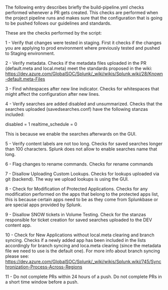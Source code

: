 The following entry describes briefly the build-pipeline.yml checks performed whenever a PR gets created. This checks are performed when the project pipeline runs and makes sure that the configuration that is going to be pushed follows our guidelines and standards.

These are the checks performed by the script:

1 - Verify that changes were tested in staging.
First it checks if the changes you are applying to prod environment where previously tested and pushed to Staging environment.

2 - Verify metadata.
Checks if the metadata files uploaded in the PR (default.meta and local.meta) meet the standards proposed in the wiki:
https://dev.azure.com/GlobalSOC/Splunk/_wiki/wikis/Splunk.wiki/28/Known-default.meta-Files

3 - Find whitespaces after new line indicator.
Checks for whitespaces that might affect the configuration after new lines.

4 - Verify searches are added disabled and unsummarized.
Checks that the searches uploaded (savedsearches.conf) have the following stanzas included:

disabled = 1
realtime_schedule = 0

This is because we enable the searches afterwards on the GUI.

5 - Verify content labels are not too long.
Checks for saved searches longer than 100 characters. Splunk does not allow to enable searches name that long.

6 - Flag changes to rename commands.
Checks for rename commands

7 - Disallow Uploading Custom Lookups.
Checks for lookups uploaded via git (backend). The way we upload lookups is using the GUI.

8 - Check for Modification of Protected Applications.
Checks for any modification performed on the apps that belong to the protected apps list, this is because certain apps need to be as they come from Splunkbase or are special apps provided by Splunk.

9 - Disallow SNOW tickets in Volume Testing.
Check for the stanzas responsible for ticket creation for saved searches uploaded to the DEV content app.

10 - Check for New Applications without local.meta clearing and branch syncing.
Checks if a newly added app has been included in the lists accordingly for branch syncing and loca.meta clearing (since the metadata file we need to use is the default one).
For more info about branch syncing please see:
https://dev.azure.com/GlobalSOC/Splunk/_wiki/wikis/Splunk.wiki/745/Synchronization-Process-Across-Regions


11 - Do not complete PRs within 24 hours of a push.
Do not complete PRs in a short time window before a push.

